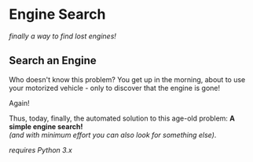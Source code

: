 # Engine Search
_finally a way to find lost engines!_


## Search an Engine

Who doesn't know this problem? You get up in the morning, about to use your motorized vehicle - only to discover that the engine is gone! 

Again!

Thus, today, finally, the automated solution to this age-old problem: **A simple engine search!**<br>_(and with minimum effort you can also look for something else)_.

_requires Python 3.x_

